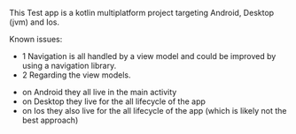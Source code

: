 This Test app is a kotlin multiplatform project targeting Android, Desktop (jvm) and Ios.

Known issues:
- 1 Navigation is all handled by a view model and could be improved by using a navigation library.
- 2 Regarding the view models. 
* on Android they all live in the main activity
* on Desktop they live for the all lifecycle of the app
* on Ios they also live for the all lifecycle of the app (which is likely not the best approach)